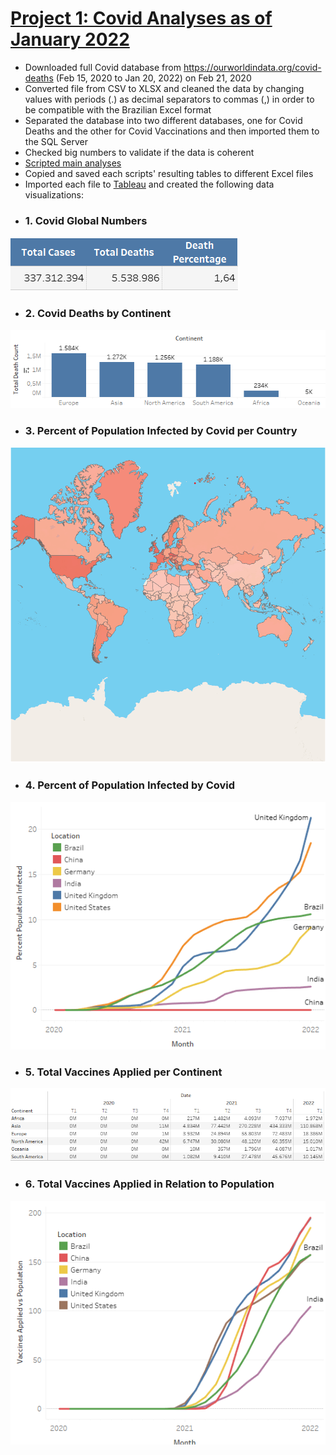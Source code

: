# [Project 1: Covid Analyses as of January 2022](https://github.com/danihmoreno/Project-1-Covid-Analyses)
* Downloaded full Covid database from https://ourworldindata.org/covid-deaths  (Feb 15, 2020 to Jan 20, 2022) on Feb 21, 2020
* Converted file from CSV to XLSX and cleaned the data by changing values with periods (.) as decimal separators to commas (,) in order to be compatible with the Brazilian Excel format
* Separated the database into two different databases, one for Covid Deaths and the other for Covid Vaccinations and then imported them to the SQL Server
* Checked big numbers to validate if the data is coherent
* [Scripted main analyses](https://github.com/danihmoreno/Project-1-Covid-Analyses/blob/main/Project%201:%20Covid%20Analyses%20Scripts.sql)
* Copied and saved each scripts' resulting tables to different Excel files
* Imported each file to [Tableau](https://public.tableau.com/app/profile/daniel.moreno3206/viz/COVIDAnalyses/Dashboard1) and created the following data visualizations: 
* ### 1. Covid Global Numbers

![](/images/Covid%20Global%20Numbers.png)

* ### 2. Covid Deaths by Continent

![](/images/Total%20Death%20Count%20by%20Continent.png)

* ### 3. Percent of Population Infected by Covid per Country

![](/images/Percent%20of%20Population%20Infected%20by%20Covid%20per%20Country.png)

* ### 4. Percent of Population Infected by Covid

![](/images/Percent%20of%20Population%20Infected%20by%20Covid.png)

* ### 5. Total Vaccines Applied per Continent

![](/images/Total%20Vaccines%20Applied%20per%20Continent.png)

* ### 6. Total Vaccines Applied in Relation to Population

![](/images/Total%20Covid%20Vaccines%20Applied%20in%20Relation%20to%20Population.png)
